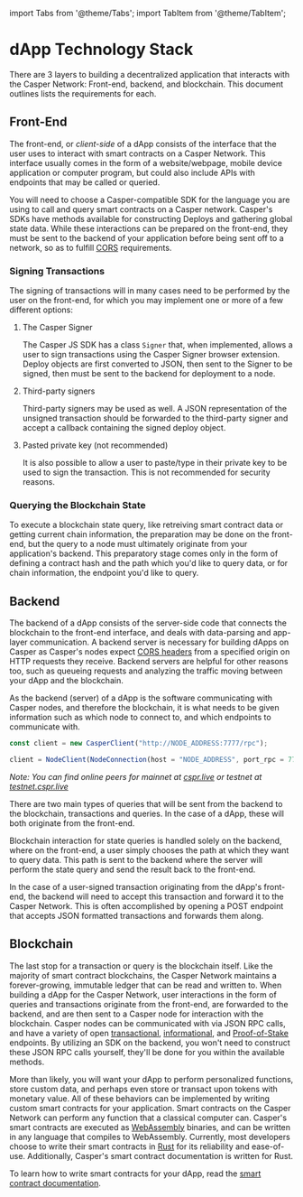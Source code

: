 import Tabs from '@theme/Tabs';
import TabItem from '@theme/TabItem';

# dApp Technology Stack

There are 3 layers to building a decentralized application that interacts with the Casper Network: Front-end, backend, and blockchain. This document outlines lists the requirements for each.

## Front-End

The front-end, or *client-side* of a dApp consists of the interface that the user uses to interact with smart contracts on a Casper Network. This interface usually comes in the form of a website/webpage, mobile device application or computer program, but could also include APIs with endpoints that may be called or queried.

You will need to choose a Casper-compatible SDK for the language you are using to call and query smart contracts on a Casper network. Casper's SDKs have methods available for constructing Deploys and gathering global state data. While these interactions can be prepared on the front-end, they must be sent to the backend of your application before being sent off to a network, so as to fulfill [CORS](https://developer.mozilla.org/en-US/docs/Web/HTTP/CORS) requirements.

### Signing Transactions

The signing of transactions will in many cases need to be performed by the user on the front-end, for which you may implement one or more of a few different options:

1. The Casper Signer

   The Casper JS SDK has a class `Signer` that, when implemented, allows a user to sign transactions using the Casper Signer browser extension. Deploy objects are first converted to JSON, then sent to the Signer to be signed, then must be sent to the backend for deployment to a node.

2. Third-party signers

   Third-party signers may be used as well. A JSON representation of the unsigned transaction should be forwarded to the third-party signer and accept a callback containing the signed deploy object.

3. Pasted private key (not recommended)

   It is also possible to allow a user to paste/type in their private key to be used to sign the transaction. This is not recommended for security reasons.

### Querying the Blockchain State

To execute a blockchain state query, like retreiving smart contract data or getting current chain information, the preparation may be done on the front-end, but the query to a node must ultimately originate from your application's backend. This preparatory stage comes only in the form of defining a contract hash and the path which you'd like to query data, or for chain information, the endpoint you'd like to query.

## Backend

The backend of a dApp consists of the server-side code that connects the blockchain to the front-end interface, and deals with data-parsing and app-layer communication. A backend server is necessary for building dApps on Casper as Casper's nodes expect [CORS headers](https://developer.mozilla.org/en-US/docs/Web/HTTP/CORS) from a specified origin on HTTP requests they receive. Backend servers are helpful for other reasons too, such as queueing requests and analyzing the traffic moving between your dApp and the blockchain.

As the backend (server) of a dApp is the software communicating with Casper nodes, and therefore the blockchain, it is what needs to be given information such as which node to connect to, and which endpoints to communicate with.

<Tabs>

<TabItem value="js" label="JavaScript">

```javascript
const client = new CasperClient("http://NODE_ADDRESS:7777/rpc");
```

</TabItem>

<TabItem value="py" label="Python">

```javascript
client = NodeClient(NodeConnection(host = "NODE_ADDRESS", port_rpc = 7777))
```

</TabItem>

</Tabs>

*Note: You can find online peers for mainnet at [cspr.live](https://cspr.live) or testnet at [testnet.cspr.live](https://testnet.cspr.live)*

There are two main types of queries that will be sent from the backend to the blockchain, transactions and queries. In the case of a dApp, these will both originate from the front-end.

Blockchain interaction for state queries is handled solely on the backend, where on the front-end, a user simply chooses the path at which they want to query data. This path is sent to the backend where the server will perform the state query and send the result back to the front-end.

In the case of a user-signed transaction originating from the dApp's front-end, the backend will need to accept this transaction and forward it to the Casper Network. This is often accomplished by opening a POST endpoint that accepts JSON formatted transactions and forwards them along.

## Blockchain

The last stop for a transaction or query is the blockchain itself. Like the majority of smart contract blockchains, the Casper Network maintains a forever-growing, immutable ledger that can be read and written to. When building a dApp for the Casper Network, user interactions in the form of queries and transactions originate from the front-end, are forwarded to the backend, and are then sent to a Casper node for interaction with the blockchain. Casper nodes can be communicated with via JSON RPC calls, and have a variety of open [transactional](../json-rpc/json-rpc-transactional.md), [informational](../json-rpc/json-rpc-informational.md), and [Proof-of-Stake](../json-rpc/json-rpc-pos.md) endpoints. By utilizing an SDK on the backend, you won't need to construct these JSON RPC calls yourself, they'll be done for you within the available methods.

More than likely, you will want your dApp to perform personalized functions, store custom data, and perhaps even store or transact upon tokens with monetary value. All of these behaviors can be implemented by writing custom smart contracts for your application. Smart contracts on the Casper Network can perform any function that a classical computer can. Casper's smart contracts are executed as [WebAssembly](https://webassembly.org/) binaries, and can be written in any language that compiles to WebAssembly. Currently, most developers choose to write their smart contracts in [Rust](https://www.rust-lang.org/) for its reliability and ease-of-use. Additionally, Casper's smart contract documentation is written for Rust.

To learn how to write smart contracts for your dApp, read the [smart contract documentation](about:blank).
